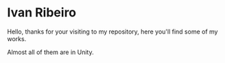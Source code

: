 # Ivan Ribeiro

Hello, thanks for your visiting to my repository, here you'll find some of my works.

Almost all of them are in Unity.
